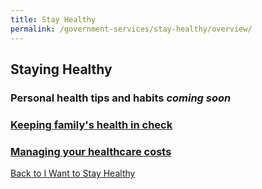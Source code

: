 ```yaml
---
title: Stay Healthy 
permalink: /government-services/stay-healthy/overview/
---
```


## Staying Healthy


### Personal health tips and habits  *coming soon*


### [Keeping family's health in check](/government-services/stay-healthy/with-family/)


### [Managing your healthcare costs](/government-services/stay-healthy/subsidies-assistance/)



[Back to I Want to Stay Healthy](/government-services/stay-healthy/)

